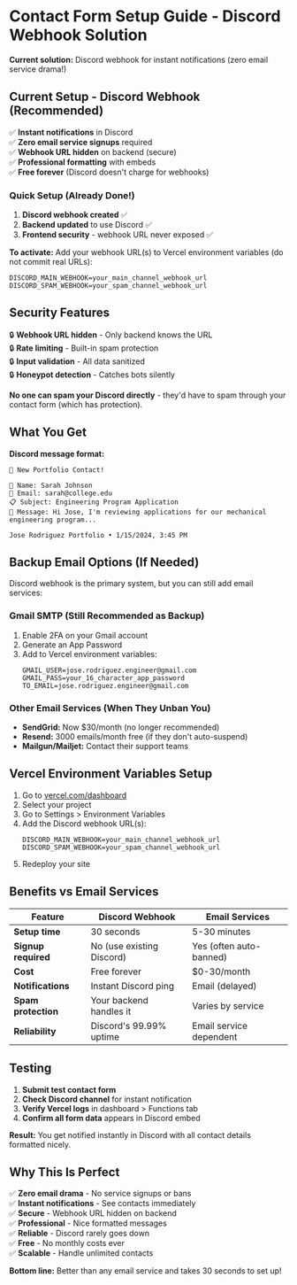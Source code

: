 # Contact Form Setup Guide - Discord Webhook Solution

**Current solution:** Discord webhook for instant notifications (zero email service drama!)

## Current Setup - Discord Webhook (Recommended)

✅ **Instant notifications** in Discord  
✅ **Zero email service signups** required  
✅ **Webhook URL hidden** on backend (secure)  
✅ **Professional formatting** with embeds  
✅ **Free forever** (Discord doesn't charge for webhooks)  

### Quick Setup (Already Done!)

1. **Discord webhook created** ✅
2. **Backend updated** to use Discord ✅  
3. **Frontend security** - webhook URL never exposed ✅

**To activate:** Add your webhook URL(s) to Vercel environment variables (do not commit real URLs):

```
DISCORD_MAIN_WEBHOOK=your_main_channel_webhook_url
DISCORD_SPAM_WEBHOOK=your_spam_channel_webhook_url
```

## Security Features

🔒 **Webhook URL hidden** - Only backend knows the URL  
🔒 **Rate limiting** - Built-in spam protection  
🔒 **Input validation** - All data sanitized  
🔒 **Honeypot detection** - Catches bots silently  

**No one can spam your Discord directly** - they'd have to spam through your contact form (which has protection).

## What You Get

**Discord message format:**
```
🔧 New Portfolio Contact!

👤 Name: Sarah Johnson
📧 Email: sarah@college.edu  
📋 Subject: Engineering Program Application
💬 Message: Hi Jose, I'm reviewing applications for our mechanical engineering program...

Jose Rodriguez Portfolio • 1/15/2024, 3:45 PM
```

## Backup Email Options (If Needed)

Discord webhook is the primary system, but you can still add email services:

### Gmail SMTP (Still Recommended as Backup)
1. Enable 2FA on your Gmail account
2. Generate an App Password  
3. Add to Vercel environment variables:
   ```
   GMAIL_USER=jose.rodriguez.engineer@gmail.com
   GMAIL_PASS=your_16_character_app_password
   TO_EMAIL=jose.rodriguez.engineer@gmail.com
   ```

### Other Email Services (When They Unban You)
- **SendGrid:** Now $30/month (no longer recommended)
- **Resend:** 3000 emails/month free (if they don't auto-suspend)  
- **Mailgun/Mailjet:** Contact their support teams

## Vercel Environment Variables Setup

1. Go to [vercel.com/dashboard](https://vercel.com/dashboard)
2. Select your project  
3. Go to Settings > Environment Variables
4. Add the Discord webhook URL(s):
   ```
   DISCORD_MAIN_WEBHOOK=your_main_channel_webhook_url
   DISCORD_SPAM_WEBHOOK=your_spam_channel_webhook_url
   ```
5. Redeploy your site

## Benefits vs Email Services

| Feature | Discord Webhook | Email Services |
|---------|----------------|----------------|
| **Setup time** | 30 seconds | 5-30 minutes |
| **Signup required** | No (use existing Discord) | Yes (often auto-banned) |
| **Cost** | Free forever | $0-30/month |
| **Notifications** | Instant Discord ping | Email (delayed) |
| **Spam protection** | Your backend handles it | Varies by service |
| **Reliability** | Discord's 99.99% uptime | Email service dependent |

## Testing

1. **Submit test contact form**
2. **Check Discord channel** for instant notification
3. **Verify Vercel logs** in dashboard > Functions tab
4. **Confirm all form data** appears in Discord embed

**Result:** You get notified instantly in Discord with all contact details formatted nicely.

## Why This Is Perfect

✅ **Zero email drama** - No service signups or bans  
✅ **Instant notifications** - See contacts immediately  
✅ **Secure** - Webhook URL hidden on backend  
✅ **Professional** - Nice formatted messages  
✅ **Reliable** - Discord rarely goes down  
✅ **Free** - No monthly costs ever  
✅ **Scalable** - Handle unlimited contacts  

**Bottom line:** Better than any email service and takes 30 seconds to set up! 
